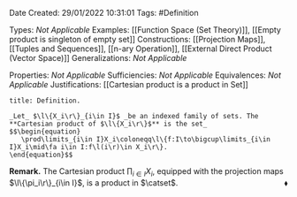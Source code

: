<div class="topSpace"></div>

Date Created: 29/01/2022 10:31:01
Tags: #Definition

Types: _Not Applicable_
Examples: [[Function Space (Set Theory)]], [[Empty product is singleton of empty set]]
Constructions: [[Projection Maps]], [[Tuples and Sequences]], [[n-ary Operation]], [[External Direct Product (Vector Space)]]
Generalizations: _Not Applicable_

Properties: _Not Applicable_
Sufficiencies: _Not Applicable_
Equivalences: _Not Applicable_
Justifications: [[Cartesian product is a product in Set]]

``` ad-Definition
title: Definition.

_Let_ $\l\{X_i\r\}_{i\in I}$ _be an indexed family of sets. The **Cartesian product of $\l\{X_i\r\}$** is the set_
$$\begin{equation}
   \prod\limits_{i\in I}X_i\coloneqq\l\{f:I\to\bigcup\limits_{i\in I}X_i\mid\fa i\in I:f\l(i\r)\in X_i\r\}.
\end{equation}$$

```

**Remark.** The Cartesian product $\prod_{i\in I}X_i$, equipped with the projection maps $\l\{\pi_i\r\}_{i\in I}$, is a product in $\catset$.<span style="float:right;">$\blacklozenge$</span>

